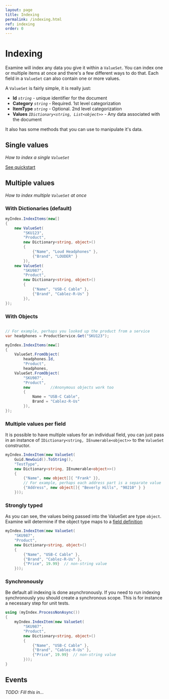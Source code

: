 ```yaml
---
layout: page
title: Indexing
permalink: /indexing.html
ref: indexing
order: 0
---
```


Indexing
===

Examine will index any data you give it within a `ValueSet`. You can index one or multiple items at once and there's a few different ways to do that. Each field in a `ValueSet` can also contain one or more values. 

A `ValueSet` is fairly simple, it is really just:

* __Id__ _`string`_ - unique identifier for the document
* __Category__ _`string`_ - Required. 1st level categorization
* __ItemType__ _`string`_ - Optional. 2nd level categorization
* __Values__ _`IDictionary<string, List<object>>`_ - Any data associated with the document

It also has some methods that you can use to manipulate it's data.

## Single values

_How to index a single `ValueSet`_

[See quickstart](index#quick-start)

## Multiple values

_How to index multiple `ValueSet` at once_

### With Dictionaries (default)

```cs
myIndex.IndexItems(new[]
{
    new ValueSet(
        "SKU123", 
        "Product",
        new Dictionary<string, object>()
        {
            {"Name", "Loud Headphones" },
            {"Brand", "LOUDER" }
        }),
    new ValueSet(
        "SKU987", 
        "Product",
        new Dictionary<string, object>()
        {
            {"Name", "USB-C Cable" },
            {"Brand", "Cablez-R-Us" }
        }),
});
```

### With Objects

```cs

// For example, perhaps you looked up the product from a service
var headphones = ProductService.Get("SKU123");

myIndex.IndexItems(new[]
{
    ValueSet.FromObject(
        headphones.Id, 
        "Product",
        headphones,
    ValueSet.FromObject(
        "SKU987", 
        "Product",
        new         //Anonymous objects work too
        {
            Name = "USB-C Cable",
            Brand = "Cablez-R-Us"
        }),
});
```

### Multiple values per field

It is possible to have multiple values for an individual field, you can just pass in an instance of `IDictionary<string, IEnumerable<object>>` to the `ValueSet` constructor.

```cs
myIndex.IndexItem(new ValueSet(
    Guid.NewGuid().ToString(),
    "TestType",
    new Dictionary<string, IEnumerable<object>>()
    {
        {"Name", new object[]{ "Frank" }},
        // For example, perhaps each address part is a separate value
        {"Address", new object[]{ "Beverly Hills", "90210" } } 
    }));
```

### Strongly typed

As you can see, the values being passed into the ValueSet are type `object`. Examine will determine if the object type maps to a [field definition](configuration#custom-field-definitions)

```cs
myIndex.IndexItem(new ValueSet(
    "SKU987",
    "Product",             
    new Dictionary<string, object>()
    {
        {"Name", "USB-C Cable" },
        {"Brand", "Cablez-R-Us" },
        {"Price", 19.99}  // non-string value
    }));
```

### Synchronously

Be default all indexing is done asynchronously. If you need to run indexing synchronously you should create a synchronous scope. This is for instance a necessary step for unit tests.

```cs
using (myIndex.ProcessNonAsync())
{
    myIndex.IndexItem(new ValueSet(
        "SKU987",
        "Product",             
        new Dictionary<string, object>()
        {
            {"Name", "USB-C Cable" },
            {"Brand", "Cablez-R-Us" },
            {"Price", 19.99}  // non-string value
        }));
}
```

## Events

_TODO: Fill this in..._

